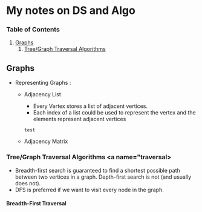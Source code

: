# My notes on DS and Algo

### Table of Contents

1. [Graphs](#Graphs)
   1. [Tree/Graph Traversal Algorithms](#traversal)

## Graphs

- Representing Graphs :

  - Adjacency List

    - Every Vertex stores a list of adjacent vertices.
    - Each index of a list could be used to represent the vertex and the elements represent adjacent vertices

    ```
    test
    ```

  - Adjacency Matrix

### Tree/Graph Traversal Algorithms <a name="traversal></a>

- Breadth-first search is guaranteed to find a shortest possible path between two vertices in a graph. Depth-first search is not (and usually does not).
- DFS is preferred if we want to visit every node in the graph.

#### Breadth-First Traversal
